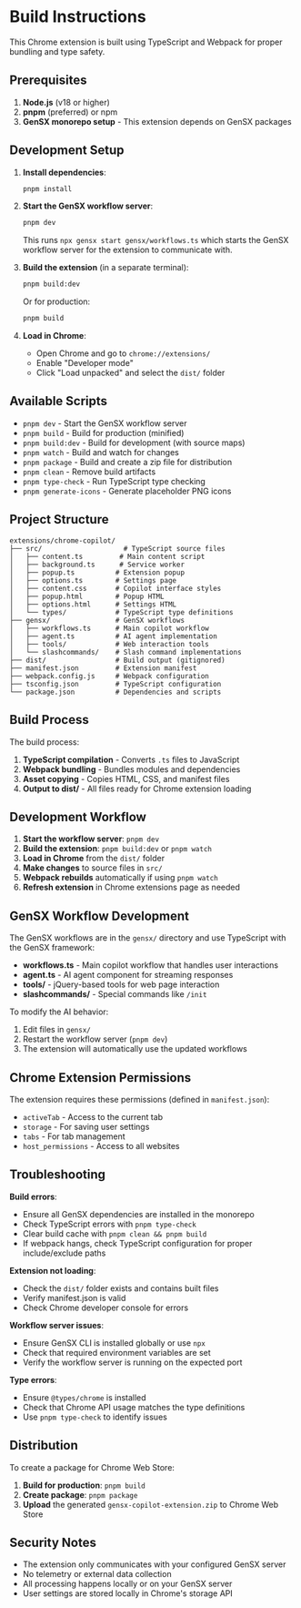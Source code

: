 # Build Instructions

This Chrome extension is built using TypeScript and Webpack for proper bundling and type safety.

## Prerequisites

1. **Node.js** (v18 or higher)
2. **pnpm** (preferred) or npm
3. **GenSX monorepo setup** - This extension depends on GenSX packages

## Development Setup

1. **Install dependencies**:

   ```bash
   pnpm install
   ```

2. **Start the GenSX workflow server**:

   ```bash
   pnpm dev
   ```

   This runs `npx gensx start gensx/workflows.ts` which starts the GenSX workflow server for the extension to communicate with.

3. **Build the extension** (in a separate terminal):

   ```bash
   pnpm build:dev
   ```

   Or for production:

   ```bash
   pnpm build
   ```

4. **Load in Chrome**:
   - Open Chrome and go to `chrome://extensions/`
   - Enable "Developer mode"
   - Click "Load unpacked" and select the `dist/` folder

## Available Scripts

- `pnpm dev` - Start the GenSX workflow server
- `pnpm build` - Build for production (minified)
- `pnpm build:dev` - Build for development (with source maps)
- `pnpm watch` - Build and watch for changes
- `pnpm package` - Build and create a zip file for distribution
- `pnpm clean` - Remove build artifacts
- `pnpm type-check` - Run TypeScript type checking
- `pnpm generate-icons` - Generate placeholder PNG icons

## Project Structure

```
extensions/chrome-copilot/
├── src/                    # TypeScript source files
│   ├── content.ts         # Main content script
│   ├── background.ts      # Service worker
│   ├── popup.ts          # Extension popup
│   ├── options.ts        # Settings page
│   ├── content.css       # Copilot interface styles
│   ├── popup.html        # Popup HTML
│   ├── options.html      # Settings HTML
│   └── types/            # TypeScript type definitions
├── gensx/                # GenSX workflows
│   ├── workflows.ts      # Main copilot workflow
│   ├── agent.ts          # AI agent implementation
│   ├── tools/            # Web interaction tools
│   └── slashcommands/    # Slash command implementations
├── dist/                 # Build output (gitignored)
├── manifest.json         # Extension manifest
├── webpack.config.js     # Webpack configuration
├── tsconfig.json         # TypeScript configuration
└── package.json          # Dependencies and scripts
```

## Build Process

The build process:

1. **TypeScript compilation** - Converts `.ts` files to JavaScript
2. **Webpack bundling** - Bundles modules and dependencies
3. **Asset copying** - Copies HTML, CSS, and manifest files
4. **Output to dist/** - All files ready for Chrome extension loading

## Development Workflow

1. **Start the workflow server**: `pnpm dev`
2. **Build the extension**: `pnpm build:dev` or `pnpm watch`
3. **Load in Chrome** from the `dist/` folder
4. **Make changes** to source files in `src/`
5. **Webpack rebuilds** automatically if using `pnpm watch`
6. **Refresh extension** in Chrome extensions page as needed

## GenSX Workflow Development

The GenSX workflows are in the `gensx/` directory and use TypeScript with the GenSX framework:

- **workflows.ts** - Main copilot workflow that handles user interactions
- **agent.ts** - AI agent component for streaming responses
- **tools/** - jQuery-based tools for web page interaction
- **slashcommands/** - Special commands like `/init`

To modify the AI behavior:

1. Edit files in `gensx/`
2. Restart the workflow server (`pnpm dev`)
3. The extension will automatically use the updated workflows

## Chrome Extension Permissions

The extension requires these permissions (defined in `manifest.json`):

- `activeTab` - Access to the current tab
- `storage` - For saving user settings
- `tabs` - For tab management
- `host_permissions` - Access to all websites

## Troubleshooting

**Build errors**:

- Ensure all GenSX dependencies are installed in the monorepo
- Check TypeScript errors with `pnpm type-check`
- Clear build cache with `pnpm clean && pnpm build`
- If webpack hangs, check TypeScript configuration for proper include/exclude paths

**Extension not loading**:

- Check the `dist/` folder exists and contains built files
- Verify manifest.json is valid
- Check Chrome developer console for errors

**Workflow server issues**:

- Ensure GenSX CLI is installed globally or use `npx`
- Check that required environment variables are set
- Verify the workflow server is running on the expected port

**Type errors**:

- Ensure `@types/chrome` is installed
- Check that Chrome API usage matches the type definitions
- Use `pnpm type-check` to identify issues

## Distribution

To create a package for Chrome Web Store:

1. **Build for production**: `pnpm build`
2. **Create package**: `pnpm package`
3. **Upload** the generated `gensx-copilot-extension.zip` to Chrome Web Store

## Security Notes

- The extension only communicates with your configured GenSX server
- No telemetry or external data collection
- All processing happens locally or on your GenSX server
- User settings are stored locally in Chrome's storage API
